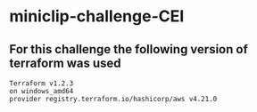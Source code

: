 # miniclip-challenge-CEI

## For this challenge the following version of terraform was used

	Terraform v1.2.3
	on windows_amd64
	provider registry.terraform.io/hashicorp/aws v4.21.0